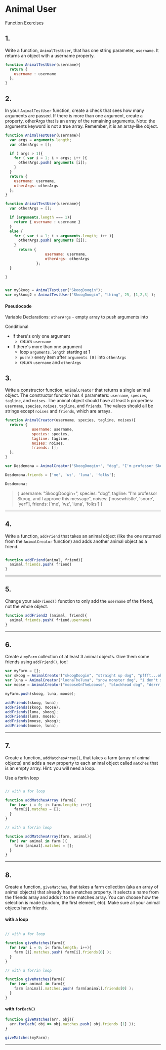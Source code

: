 # Animal User
[Function Exercises](https://github.com/bgando/function-exercises/)

## 1. 
Write a function, `AnimalTestUser`, that has one string parameter, `username`. It returns an object with a username property.

```js
function AnimalTestUser(username){
  return {
    username : username
  };
}
```

## 2. 
In your `AnimalTestUser` function, create a check that sees how many arguments are passed. If there is more than one argument, create a property, otherArgs that is an array of the remaining arguments. Note: the arguments keyword is not a true array. Remember, it is an array-like object.

```js
function AnimalTestUser(username){
  var args = arguments.length;
  var otherArgs = [];

  if ( args > 1){
    for ( var i = 1; i < args; i++ ){
      otherArgs.push( arguments [i]);
    }
  }
  return { 
    username: username, 
    otherArgs: otherArgs
  };
}

function AnimalTestUser(username){
  var otherArgs = [];

  if (arguments.length === 1){
    return { username : username }
  } 
  else {
    for ( var i = 1; i < arguments.length; i++ ){
      otherArgs.push( arguments [i]);
    } 
      return {
                  username: username, 
                  otherArgs: otherArgs
              };
  }

}


var mySkoog = AnimalTestUser("SkoogDoogin");
var mySkoog2 = AnimalTestUser("SkoogDoogin", "thing", 25, [1,2,3] );

```
#### Pseudocode

Variable Declarations:
`otherArgs` - empty array to push arguments into

Conditional:
  * If there's only one argument
    - *return* `username` 
  * If there's more than one argument
    - loop `arguments.length` starting at 1
    - `push()` every item after `arguments [0]` into `otherArgs`
    - *return* `username` and `otherArgs`

## 3.
Write a constructor function, `AnimalCreator` that returns a single animal object. The constructor function has 4 parameters: `username`, `species`, `tagline`, and `noises`. The animal object should have at least 5 properties: `username`, `species`, `noises`, `tagline`, and `friends`. The values should all be strings except `noises` and `friends`, which are arrays.

```js
function AnimalCreator(username, species, tagline, noises){
  return {
            username: username, 
            species: species, 
            tagline: tagline,
            noises: noises,
            friends: [];
  };
}

var Desdemona = AnimalCreator("SkoogDoogin+", "dog", "I'm professor Skoog, and I approve this message", ['nosewhistle', 'snore', 'yerf'] );

Desdemona.friends = ['me', 'wz', 'luna', 'folks'];

Desdemona;

```
 >    {
       username: "SkoogDoogin+", 
       species: "dog", 
       tagline: "I'm professor Skoog, and I approve this message",
       noises: ['nosewhistle', 'snore', 'yerf'],
       friends: ['me', 'wz', 'luna', 'folks']
      }

___ 

## 4.
Write a function, `addFriend` that takes an animal object (like the one returned from the `AnimalCreator` function) and adds another animal object as a friend.

```js

function addFriend(animal, friend){
  animal.friends.push( friend)
}

```


___
## 5.
Change your `addFriend()` function to only add the `username` of the friend, not the whole object.

```js
function addFriend2 (animal, friend){
  animal.friends.push( friend.username)
}

```

___
## 6.
Create a `myFarm` collection of at least 3 animal objects. Give them some friends using `addFriend()`, too!

```js
var myFarm = [];
var skoog = AnimalCreator("skoogDoogin", "straight up dog", "pffft...okay", ['zzz', 'brrrz', 'vuv']);
var luna = AnimalCreator("loonaTheTuna", "snow monster dog", "i don't say stuff", ['quee', 'yooo', 'riii']);
var moose = AnimalCreator("moooseOnTheLooose", "blockhead dog", "derrr, lookit ma head", ['pzzz', 'pheee', 'gglunpahh']);

myFarm.push(skoog, luna, moose);

addFriends(skoog, luna);
addFriends(skoog, moose);
addFriends(luna, skoog);
addFriends(luna, moose);
addFriends(moose, skoog);
addFriends(moose, luna);
```

___
## 7.
Create a function, `addMatchesArray()`, that takes a farm (array of animal objects) and adds a new property to each animal object called `matches` that is an empty array. Hint: you will need a loop.

Use a for/in loop 

```js

// with a for loop

function addMatchesArray (farm){
  for (var i = 0; i< farm.length; i++){
    farm[i].matches = [];
  }
}

// with a for/in loop

function addMatchesArray(farm, animal){
  for( var animal in farm ){
    farm [animal].matches = [];
  }
}
```

___
## 8.
Create a function, `giveMatches`, that takes a farm collection (aka an array of animal objects) that already has a matches property. It selects a name from the friends array and adds it to the matches array. You can choose how the selection is made (random, the first element, etc). Make sure all your animal objects have friends.

#### with a loop


```js

// with a for loop

function giveMatches(farm){
  for (var i = 0; i< farm.length; i++){
    farm [i].matches.push( farm[i].friends[0] );
  }
}

// with a for/in loop

function giveMatches(farm){
  for (var animal in farm){
    farm [animal].matches.push( farm[animal].friends[0] );
  }
}

```

#### with `forEach()`

```js
function giveMatches(arr, obj){
  arr.forEach( obj => obj.matches.push( obj.friends [1] ));
}

giveMatches(myFarm);
```

___
